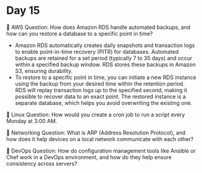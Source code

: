 # Day 15

🔸 AWS Question:
How does Amazon RDS handle automated backups, and how can you restore a database to a specific point in time?
- Amazon RDS automatically creates daily snapshots and transaction logs to enable point-in-time recovery (PITR) for databases. Automated backups are retained for a set period (typically 7 to 35 days) and occur within a specified backup window. RDS stores these backups in Amazon S3, ensuring durability.
- To restore to a specific point in time, you can initiate a new RDS instance using the backup from your desired time within the retention period. RDS will replay transaction logs up to the specified second, making it possible to recover data to an exact point. The restored instance is a separate database, which helps you avoid overwriting the existing one.


🔸 Linux Question:
How would you create a cron job to run a script every Monday at 3:00 AM.

🔸 Networking Question:
What is ARP (Address Resolution Protocol), and how does it help devices on a local network communicate with each other?

🔸 DevOps Question:
How do configuration management tools like Ansible or Chef work in a DevOps environment, and how do they help ensure consistency across servers?

